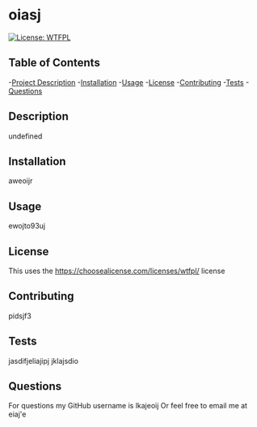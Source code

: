 
  # oiasj

  [![License: WTFPL](https://img.shields.io/badge/License-WTFPL-brightgreen.svg)](http://www.wtfpl.net/about/)

  ## Table of Contents
  -[Project Description](#Description)
  -[Installation](#Installation)
  -[Usage](#Usage)
  -[License](#License)
  -[Contributing](#Contributing)
  -[Tests](#Tests)
  -[Questions](#Questions)

  ## Description
  undefined

  ## Installation
  aweoijr

  ## Usage
  ewojto93uj 

  ## License
  This uses the https://choosealicense.com/licenses/wtfpl/ license

  ## Contributing
  pidsjf3

  ## Tests
   jasdifjeliajipj  jklajsdio

  ## Questions
  For questions my GitHub username is lkajeoij
  Or feel free to email me at eiaj'e 
